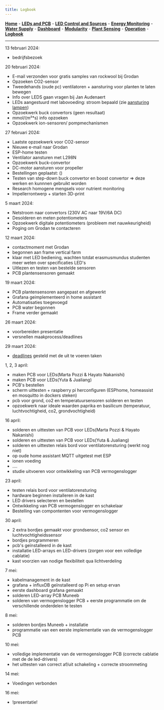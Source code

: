 ```yaml
---
title: Logbook
---
```


[**Home**](https://klaasmeersman.github.io/) - [**LEDs and PCB**](/inhoud/leds/) - [**LED Control and Sources**](/inhoud/aansturingLEDs/) - [**Energy Monitoring**](/inhoud/energiemonitoring/) - [**Water Supply**](/inhoud/aquaMonitoring/) - [**Dashboard**](/inhoud/dashboard/) - [**Modularity**](/inhoud/modulariteit/) - [**Plant Sensing**](/inhoud/plantensensor/) - [**Operation**](/inhoud/operation/) - [**Logbook**](/inhoud/logboek/)

---



13 februari 2024:

* bedrijfsbezoek

20 februari 2024:

* E-mail verzonden voor gratis samples van rockwool bij Grodan
* Opzoeken CO2-sensor
* Tweedehands (oude pc) ventilatoren + aansturing voor planten te laten bewegen
* Info over LEDS gaan vragen bij Jan Audenaert
* LEDs aangestuurd met labovoeding: stroom bepaald (zie [aansturing lampen](/inhoud/aansturingLEDs/))
 * Opzoekwerk buck convertors (geen resultaat)
 * mmol/(m²*s) info opzoeken
 * Opzoekwerk ion-sensoren/ pompmechanismen


27 februari 2024:

 * Laatste opzoekwerk voor CO2-sensor
 * Nieuwe e-mail naar Grodan
 * ESP-home testen
 * Ventilator aansturen met L298N
 * Opzoekwerk buck-convertor
 * DC-motor aansturen voor propeller
 * Bestellingen geplaatst: ()
 * Testen van step-down buck convertor en boost convertor => deze werken en kunnnen gebruikt worden
 * Research homogene mengsels voor nutrient monitoring
 * Impellerrontwerp + starten 3D-print

 5 maart 2024:

* Netstroom naar convertors (230V AC naar 19V/6A DC)
* Desolderen en meten potentiometers
* Opzoekwerk digitale potentiometers (probleem met nauwkeurigheid)
* Poging om Grodan te contacteren

12 maart 2024:

* contactmoment met Grodan
* begonnen aan frame vertical farm
* klaar met LED bediening, wachten totdat erasmusmundus studenten meer weten over specificaties LED's
* Uitlezen en testen van bestelde sensoren
* PCB plantensensoren gemaakt

19 maart 2024:
* PCB plantensensoren aangepast en afgewerkt
* Grafana geimplementeerd in home assistant
* Automatisaties toegevoegd
* PCB water begonnen
* Frame verder gemaakt

26 maart 2024:
* voorbereiden presentatie
* versnellen maakprocess/deadlines

29 maart 2024:
* [deadlines](../deadlines/index.md) gesteld met de uit te voeren taken

1, 2, 3 april:
* maken PCB voor LEDs(Marta Pozzi & Hayato Nakanishi)
* maken PCB voor LEDs(Yuta & Jualiang)
* PCB's bestellen
* scherm uittesten + raspberry pi herconfiguren (ESPhome, homeassist en mosquitto in dockers steken)
* pcb voor grond, co2 en temperatuursensoren solderen en testen
* opzoekwerk naar ideale waarden paprika en basilicum (temperatuur, luchtvochtigheid, co2, grondvochtigheid)

16 april:
* solderen en uittesten van PCB voor LEDs(Marta Pozzi & Hayato Nakanishi)
* solderen en uittesten van PCB voor LEDs(Yuta & Jualiang)
* solderen en uittesten relais bord voor ventilatorensturing (werkt nog niet)
* op oude home assistant MQTT uitgetest met ESP
* ionen voeding
* ....
* studie uitvoeren voor ontwikkeling van PCB vermogenslogger

23 april:
* testen relais bord voor ventilatorensturing
* hardware beginnen installeren in de kast
* LED drivers selecteren en bestellen
* Ontwikkeling van PCB vermogenslogger en schakelaar
* Bestelling van compontenten voor vermogenslogger

30 april:
* 2 extra bordjes gemaakt voor grondsensor, co2 sensor en luchtvochtigheidssensor
* bordjes programmeren
* pcb's geïnstalleerd in de kast
* installatie LED-arrays en LED-drivers (zorgen voor een volledige cablatie)
* kast voorzien van nodige flexibiliteit qua lichtverdeling

7 mei:
* kabelmanagement in de kast
* grafana + influxDB geïnstalleerd op Pi en setup ervan
* eerste dashboard grafana gemaakt
* solderen LED-array PCB Muneeb
* solderen van vermogenslogger PCB + eerste programmatie om de verschillende onderdelen te testen

8 mei:
* solderen bordjes Muneeb + installatie
* programmatie van een eerste implementatie van de vermogenslogger PCB

10 mei:
* volledige implementatie van de vermogenslogger PCB (correcte cablatie met de de led-drivers)
* het uittesten van correct af/uit schakeling + correcte stroommeting

14 mei:
* Voedingen verbonden 

16 mei:
* !presentatie!





